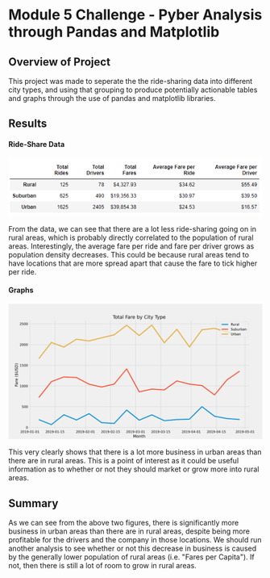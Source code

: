 # Module 5 Challenge - Pyber Analysis through Pandas and Matplotlib

## Overview of Project

This project was made to seperate the the ride-sharing data into different city types, and using that grouping to produce potentially actionable tables and graphs through the use of pandas and matplotlib libraries.

## Results

#### Ride-Share Data
![](/Resources/Pyber_challenge_table.png)

From the data, we can see that there are a lot less ride-sharing going on in rural areas, which is probably directly correlated to the population of rural areas. Interestingly, the average fare per ride and fare per driver grows as population density decreases. This could be because rural areas tend to have locations that are more spread apart that cause the fare to tick higher per ride. 


#### Graphs
![Outcomes Based on Goals](/Resources/Pyber_fare_summary.png)

This very clearly shows that there is a lot more business in urban areas than there are in rural areas. This is a point of interest as it could be useful information as to whether or not they should market or grow more into rural areas. 


## Summary

As we can see from the above two figures, there is significantly more business in urban areas than there are in rural areas, despite being more profitable for the drivers and the company in those locations. We should run another analysis to see whether or not this decrease in business is caused by the generally lower population of rural areas (i.e. "Fares per Capita"). If not, then there is still a lot of room to grow in rural areas.

